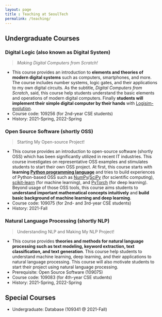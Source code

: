 ```yaml
---
layout: page
title : Teaching at SeoulTech
permalink: /teaching/
---
```


## Undergraduate Courses
### Digital Logic (also known as Digital System)
> _Making Digital Computers from Scratch!_

* This course provides an introduction to **elements and theories of modern digital systems** such as computers, smartphones, and more. The course includes number systems, logic gates, and their applications to my own digital circuits. As the subtitle, _Digital Computers from Scratch_, said, this course help students understand the basic elements and operations of modern digital computers. Finally **students will implement their simple digital computer by their hands** with [Logisim-evolution](https://github.com/logisim-evolution/logisim-evolution).
* Course code: 109256 (for 2nd-year CSE students)
* History: 2021-Spring, 2022-Spring

### Open Source Software (shortly OSS)
> Starting My Open-source Project!

* This course provides an introduction to open-source software (shortly OSS) which has been significantly utilized in recent IT industries. This course investigates on representative OSS examples and stimulates students to start their own OSS project. At first, this course starts with **learning [Python programming language](https://www.python.org/)** and tries to build experiences of Python-based OSS such as [NumPy](https://numpy.org/)/[SciPy](https://scipy.org/) (for scientific computing), [scikit-learn](https://scikit-learn.org/) (for machine learning), and [PyTorch](https://pytorch.org/) (for deep learning). Beyond usage of those OSS tools, this course aims students to **understand important mathematical concepts intuitively** and **build basic background of machine learning and deep learning**.
* Course code: 109075 (for 2nd- and 3rd-year CSE students)
* History: 2021-Fall

### Natural Language Processing (shortly NLP)
> Understanding NLP and Making My NLP Project!

* This course provides **theories and methods for natural language processing such as text modeling, keyword extraction, text classification, and text generation**. This course help students to understand machine learning, deep learning, and their applications to natural language processing. This course will also motivate students to start their project using natural language processing.
* Prerequisite: Open Source Software (109075)
* Course code: 109083 (for 4th-year CSE students)
* History: 2021-Spring, 2022-Spring


## Special Courses
* Undergraduate: Database (109341 @ 2021-Fall)